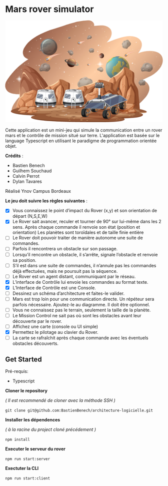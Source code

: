 # Mars rover simulator

![Mover rover simulator illustration](Mars-rover-simulator-illustration.jpg)

Cette application est un mini-jeu qui simule la communication entre un rover mars et le contrôle de mission situé sur terre. L'application est basée sur le language Typescript en utilisant le paradigme de programmation orientée objet.

**Crédits** :

- Bastien Benech
- Guilhem Souchaud
- Calvin Perrot
- Dylan Tavares

Réalisé Ynov Campus Bordeaux

**Le jeu doit suivre les règles suivantes** :

- [x] Vous connaissez le point d’impact du Rover (x,y) et son orientation de départ (N,S,E,W)
- [x] Le Rover sait avancer, reculer et tourner de 90° sur lui-même dans les 2 sens.
      Après chaque commande il renvoie son état (position et orientation)
      Les planètes sont toroïdales et de taille finie entière
- [ ] Le Rover doit pouvoir traiter de manière autonome une suite de commandes.
- [ ] Parfois il rencontrera un obstacle sur son passage.
- [ ] Lorsqu’il rencontre un obstacle, il s’arrête, signale l’obstacle et renvoie sa position.
- [ ] S’il est dans une suite de commandes, il n’annule pas les commandes déjà effectuées, mais ne poursuit pas la séquence.
- [ ] Le Rover est un agent distant, communiquant par le réseau.
- [x] L’interface de Contrôle lui envoie les commandes au format texte.
- [x] L’Interface de Contrôle est une Console.
- [ ] Dessinez un schéma d’architecture et faites-le valider.
- [ ] Mars est trop loin pour une communication directe. Un répéteur sera parfois nécessaire. Ajoutez-le au diagramme. Il doit être optionnel.
- [ ] Vous ne connaissez pas le terrain, seulement la taille de la planète.
- [ ] Le Mission Control ne sait pas où sont les obstacles avant leur découverte par le rover.
- [ ] Affichez une carte (console ou UI simple)
- [x] Permettez le pilotage au clavier du Rover.
- [ ] La carte se rafraîchit après chaque commande avec les éventuels obstacles découverts.

## Get Started

Pré-requis:

- Typescript

**Cloner le repository**

_( Il est recommendé de cloner avec la méthode SSH )_

`git clone git@github.com:BastienBenech/architecture-logicielle.git`

**Installer les dépendences**

_( à la racine du project cloné précédement )_

`npm install`

**Executer le serveur du rover**

`npm run start:server`

**Exectuter la CLI**

`npm run start:client`
